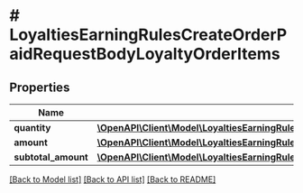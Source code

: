 # # LoyaltiesEarningRulesCreateOrderPaidRequestBodyLoyaltyOrderItems

## Properties

Name | Type | Description | Notes
------------ | ------------- | ------------- | -------------
**quantity** | [**\OpenAPI\Client\Model\LoyaltiesEarningRulesCreateOrderPaidRequestBodyLoyaltyOrderItemsQuantity**](LoyaltiesEarningRulesCreateOrderPaidRequestBodyLoyaltyOrderItemsQuantity.md) |  | [optional]
**amount** | [**\OpenAPI\Client\Model\LoyaltiesEarningRulesCreateOrderPaidRequestBodyLoyaltyOrderItemsAmount**](LoyaltiesEarningRulesCreateOrderPaidRequestBodyLoyaltyOrderItemsAmount.md) |  | [optional]
**subtotal_amount** | [**\OpenAPI\Client\Model\LoyaltiesEarningRulesCreateOrderPaidRequestBodyLoyaltyOrderItemsSubtotalAmount**](LoyaltiesEarningRulesCreateOrderPaidRequestBodyLoyaltyOrderItemsSubtotalAmount.md) |  | [optional]

[[Back to Model list]](../../README.md#models) [[Back to API list]](../../README.md#endpoints) [[Back to README]](../../README.md)
